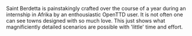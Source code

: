 ---
---

Saint Berdetta is painstakingly crafted over the course of a year during an internship in Afrika by an enthousiastic OpenTTD user. It is not often one can see towns designed with so much love. This just shows what magnificiently detailed scenarios are possible with 'little' time and effort.
